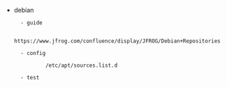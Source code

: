 - debian

        - guide
       
                https://www.jfrog.com/confluence/display/JFROG/Debian+Repositories

        - config
        
                /etc/apt/sources.list.d

        - test

